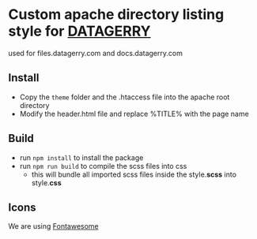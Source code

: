 # Custom apache directory listing style for [DATAGERRY](https://github.com/NETHINKS/DATAGERRY "DATAGERRY")
used for files.datagerry.com and docs.datagerry.com

## Install
- Copy the `theme` folder and the .htaccess file into the apache root directory
- Modify the header.html file and replace %TITLE% with the page name

## Build
- run `npm install` to install the package
- run `npm run build` to compile the scss files into css
	- this will bundle all imported scss files inside the style.**scss** into style.**css**

## Icons
We are using [Fontawesome](https://fontawesome.com/ "Fontawesome v5.12.1")